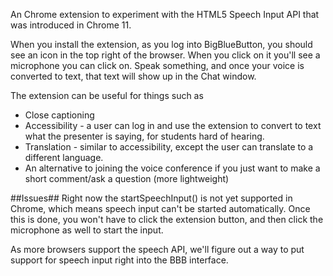 An Chrome extension to experiment with the HTML5 Speech Input API that was introduced in Chrome 11.

When you install the extension, as you log into BigBlueButton, you should see an icon in the top right of the browser. When you click on it you'll see a microphone you can click on. Speak something, and once your voice is converted to text, that text will show up in the Chat window.

The extension can be useful for things such as
+ Close captioning 
+ Accessibility - a user can log in and use the extension to convert to text what the presenter is saying, for students hard of hearing.
+ Translation - similar to accessibility, except the user can translate to a different language.
+ An alternative to joining the voice conference if you just want to make a short comment/ask a question (more lightweight)
	
##Issues##
Right now the startSpeechInput() is not yet supported in Chrome, which means speech input can't be started automatically. Once this is done, you won't have to click the extension button, and then click the microphone as well to start the input.

As more browsers support the speech API, we'll figure out a way to put support for speech input right into the BBB interface.